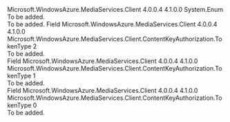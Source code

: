 <Type Name="TokenType" FullName="Microsoft.WindowsAzure.MediaServices.Client.ContentKeyAuthorization.TokenType">
  <TypeSignature Language="C#" Value="public enum TokenType" />
  <TypeSignature Language="ILAsm" Value=".class public auto ansi sealed TokenType extends System.Enum" />
  <TypeSignature Language="DocId" Value="T:Microsoft.WindowsAzure.MediaServices.Client.ContentKeyAuthorization.TokenType" />
  <TypeSignature Language="VB.NET" Value="Public Enum TokenType" />
  <TypeSignature Language="F#" Value="type TokenType = " />
  <AssemblyInfo>
    <AssemblyName>Microsoft.WindowsAzure.MediaServices.Client</AssemblyName>
    <AssemblyVersion>4.0.0.4</AssemblyVersion>
    <AssemblyVersion>4.1.0.0</AssemblyVersion>
  </AssemblyInfo>
  <Base>
    <BaseTypeName>System.Enum</BaseTypeName>
  </Base>
  <Docs>
    <summary>To be added.</summary>
    <remarks>To be added.</remarks>
  </Docs>
  <Members>
    <Member MemberName="JWT">
      <MemberSignature Language="C#" Value="JWT" />
      <MemberSignature Language="ILAsm" Value=".field public static literal valuetype Microsoft.WindowsAzure.MediaServices.Client.ContentKeyAuthorization.TokenType JWT = int32(2)" />
      <MemberSignature Language="DocId" Value="F:Microsoft.WindowsAzure.MediaServices.Client.ContentKeyAuthorization.TokenType.JWT" />
      <MemberSignature Language="VB.NET" Value="JWT" />
      <MemberSignature Language="F#" Value="JWT = 2" Usage="Microsoft.WindowsAzure.MediaServices.Client.ContentKeyAuthorization.TokenType.JWT" />
      <MemberType>Field</MemberType>
      <AssemblyInfo>
        <AssemblyName>Microsoft.WindowsAzure.MediaServices.Client</AssemblyName>
        <AssemblyVersion>4.0.0.4</AssemblyVersion>
        <AssemblyVersion>4.1.0.0</AssemblyVersion>
      </AssemblyInfo>
      <ReturnValue>
        <ReturnType>Microsoft.WindowsAzure.MediaServices.Client.ContentKeyAuthorization.TokenType</ReturnType>
      </ReturnValue>
      <MemberValue>2</MemberValue>
      <Docs>
        <summary>To be added.</summary>
      </Docs>
    </Member>
    <Member MemberName="SWT">
      <MemberSignature Language="C#" Value="SWT" />
      <MemberSignature Language="ILAsm" Value=".field public static literal valuetype Microsoft.WindowsAzure.MediaServices.Client.ContentKeyAuthorization.TokenType SWT = int32(1)" />
      <MemberSignature Language="DocId" Value="F:Microsoft.WindowsAzure.MediaServices.Client.ContentKeyAuthorization.TokenType.SWT" />
      <MemberSignature Language="VB.NET" Value="SWT" />
      <MemberSignature Language="F#" Value="SWT = 1" Usage="Microsoft.WindowsAzure.MediaServices.Client.ContentKeyAuthorization.TokenType.SWT" />
      <MemberType>Field</MemberType>
      <AssemblyInfo>
        <AssemblyName>Microsoft.WindowsAzure.MediaServices.Client</AssemblyName>
        <AssemblyVersion>4.0.0.4</AssemblyVersion>
        <AssemblyVersion>4.1.0.0</AssemblyVersion>
      </AssemblyInfo>
      <ReturnValue>
        <ReturnType>Microsoft.WindowsAzure.MediaServices.Client.ContentKeyAuthorization.TokenType</ReturnType>
      </ReturnValue>
      <MemberValue>1</MemberValue>
      <Docs>
        <summary>To be added.</summary>
      </Docs>
    </Member>
    <Member MemberName="Undefined">
      <MemberSignature Language="C#" Value="Undefined" />
      <MemberSignature Language="ILAsm" Value=".field public static literal valuetype Microsoft.WindowsAzure.MediaServices.Client.ContentKeyAuthorization.TokenType Undefined = int32(0)" />
      <MemberSignature Language="DocId" Value="F:Microsoft.WindowsAzure.MediaServices.Client.ContentKeyAuthorization.TokenType.Undefined" />
      <MemberSignature Language="VB.NET" Value="Undefined" />
      <MemberSignature Language="F#" Value="Undefined = 0" Usage="Microsoft.WindowsAzure.MediaServices.Client.ContentKeyAuthorization.TokenType.Undefined" />
      <MemberType>Field</MemberType>
      <AssemblyInfo>
        <AssemblyName>Microsoft.WindowsAzure.MediaServices.Client</AssemblyName>
        <AssemblyVersion>4.0.0.4</AssemblyVersion>
        <AssemblyVersion>4.1.0.0</AssemblyVersion>
      </AssemblyInfo>
      <ReturnValue>
        <ReturnType>Microsoft.WindowsAzure.MediaServices.Client.ContentKeyAuthorization.TokenType</ReturnType>
      </ReturnValue>
      <MemberValue>0</MemberValue>
      <Docs>
        <summary>To be added.</summary>
      </Docs>
    </Member>
  </Members>
</Type>